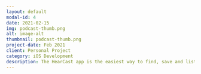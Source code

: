 ```yaml
---
layout: default
modal-id: 4
date: 2021-02-15
img: podcast-thumb.png
alt: image-alt
thumbnail: podcast-thumb.png
project-date: Feb 2021
client: Personal Project
category: iOS Development
description: The HearCast app is the easiest way to find, save and listen to all your favorite podcasts. Explore new podcasts across a variety of topics. Bookmark your favorite podcasts and download for offline listening.
---
```

